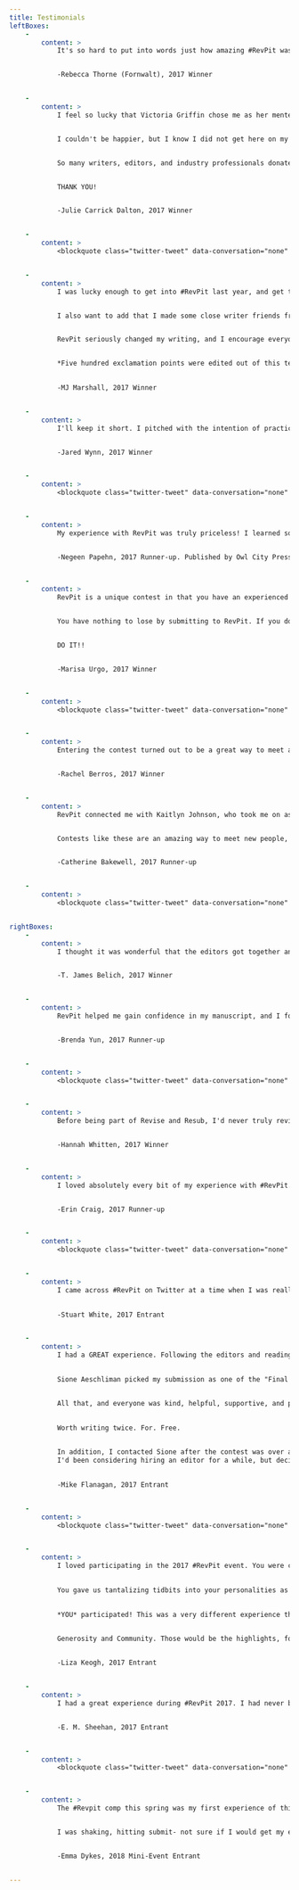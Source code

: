 ```yaml
---
title: Testimonials
leftBoxes:
    -
        content: >
            It's so hard to put into words just how amazing #RevPit was for me. It was the first contest I'd ever been chosen for, the first time my work was in front of an editing professional. Carly was incredible from the start, and everything she suggested whipped my book into fighting shape. And I'm giddy to say it, even now, but two months after the showcase, I signed with my agent at the Corvisiero Literary Agency. My writing career literally graduated from amateur to professional in the span of a few months, all because of this contest. And amongst all that, I was lucky enough to connect with several other winners, and we started our very own #PitCrew. A year later, we still talk daily about our writing and home lives. Having their consistent support has helped me improve as a writer more than I can ever say! So if you're still on the fence, don't waste time! #RevPit changed my life. All you have to do is submit!


            -Rebecca Thorne (Fornwalt), 2017 Winner


    -
        content: >
            I feel so lucky that Victoria Griffin chose me as her mentee in the 2017 RevPit contest. Over the course of five weeks - with Victoria's help - I revised my entire manuscript twice. It was grueling, but it felt great. She pointed out my weaknesses and pushed me to make difficult changes. Shortly after RevPit ended, I started sending my manuscript out to agents. I was terrified, but I felt ready. In October I received two offers of representation and signed with my dream agent at Writers House. 


            I couldn't be happier, but I know I did not get here on my own. 


            So many writers, editors, and industry professionals donate their time to contests like RevPit. They give new writers much-needed feedback. More importantly, they give us hope and encouragement. The best way I can thank the organizers and editors involved in RevPit is to vow that I'll pay their generosity forward.


            THANK YOU!


            -Julie Carrick Dalton, 2017 Winner


    -
        content: >
            <blockquote class="twitter-tweet" data-conversation="none" data-lang="en"><p lang="en" dir="ltr">It was the first time I participated and followed along, and I personally found it super helpful. The query letter portion was particularly nice, and much more effective than me just googling &quot;how to do a query letter&quot; and hoping for the best. 😆 <a href="https://twitter.com/hashtag/revpit?src=hash&amp;ref_src=twsrc%5Etfw">#revpit</a> <a href="https://t.co/36wX6PZ9Dy">pic.twitter.com/36wX6PZ9Dy</a></p>&mdash; Steve Retka (@steveretka) <a href="https://twitter.com/steveretka/status/968201145058562048?ref_src=twsrc%5Etfw">February 26, 2018</a></blockquote>


    -
        content: >
            I was lucky enough to get into #RevPit last year, and get the incomparable Jeni Chapelle as my editor. I'd worked with CPs and betas on my MS, but Jeni was something else entirely. Her ideas were spectacular, and helped me turn what was a pretty good story into something much better. She worked me hard--three major edits in the five weeks, and I cut a lot (which I needed and wanted) and added quite a bit. I would say that #RevPit isn't for someone who just wants to be told their work is good. You must want to work very hard to make improvements to your story, and be willing to listen to your editors suggestions, as well as feel free to offer your own. Jeni and I brainstormed some bits together, and over the contest, we became friends. I have recommended her to every writer I know, I think, and cannot say enough wonderful things about her skills and her thoughtfulness. She taught me so many tricks that I will use for the rest of my writing career. 


            I also want to add that I made some close writer friends from the contest, and am in a chat with them. We write in different genres, but we still come together daily to support each other, and brainstorm, and sometimes just to rant and vent. 


            RevPit seriously changed my writing, and I encourage everyone who has a MS ready to go to enter. 


            *Five hundred exclamation points were edited out of this testimonial because when I talk about Jeni and RevPit, I tend to gush.

             
            -MJ Marshall, 2017 Winner


    -
        content: >
            I'll keep it short. I pitched with the intention of practicing my pitching, I won, I worked with a brilliant editor who was infinitely patient and who dedicated a huge chunk of her time to not only helping me make the words work but also toward helping me understand what the words about words meant so that I could work effectively with her. And since I won, I can go ahead and tell you right now that I didn't have the slightest clue what I was doing when I oh-so-cockily pitched. But the thing is, I've got a huge clue now, in fact I've got an absolutely ginormous clue, and that's all thanks to the fact that I won. But here's the rub: it was my second time entering, I didn't win the first time. And I still learned a ton the first time around. I got tidbits of feedback that were invaluable the first time around. So, RevPit is awesome, RevPitters are amazing, and writers should submit because there's nothing to lose and tons to gain from the experience. Also, if Sione ever runs for president I'm totally gonna vote for her, and I know that has nothing to do with an endorsement, but I'm saying it anyway, she's brilliant. As one writer to thousands of other writers I say submit to the Pit. It's worth it.


            -Jared Wynn, 2017 Winner


    -
        content: >
            <blockquote class="twitter-tweet" data-conversation="none" data-lang="en"><p lang="en" dir="ltr">First time participating in <a href="https://twitter.com/hashtag/RevPit?src=hash&amp;ref_src=twsrc%5Etfw">#RevPit</a>, and it was helpful even though I wasn't selected. Would be nice to see feedback on more genres (majority YA) but that's hard with a random drawing for winners. Thanks to everyone involved!!</p>&mdash; Anne Jones (@ALJScribbler) <a href="https://twitter.com/ALJScribbler/status/968240964174254082?ref_src=twsrc%5Etfw">February 26, 2018</a></blockquote>


    -
        content: >
            My experience with RevPit was truly priceless! I learned so much by just following all the query tweets and tips all the editors posted. I was also lucky enough to make it to the top ten of two out of three editors' lists, giving me extra feedback from both. I came in runner up and won a query critique as well as the first 5 pages critique. Honestly, I can't encourage people enough to join! It's an amazing learning experience, as well as, a great way to connect with other authors. Everyone should join.  


            -Negeen Papehn, 2017 Runner-up. Published by Owl City Press, title Forbidden by Faith


    -
        content: >
            RevPit is a unique contest in that you have an experienced editor willing to work with you on a manuscript that isn't perfect. Perfect is boring! The RevPit editors want a novel with heart they can transform and polish, and that was my experience with Katie McCoach. When Katie chose me, yes, I was very excited to have a more presentable manuscript, but what RevPit really did for me was give me confidence. It meant so much to me to know there was someone out there who believed in me and in my work. That is worth way more than a good manuscript.


            You have nothing to lose by submitting to RevPit. If you do end up being chosen, your editor will work with you to push you past your boundaries and make your book the best it can be. But it isn't about "winning" or being chosen. It's about learning from extremely generous mentors and making connections with your writing peers. There's so much opportunity to learn and grow. 


            DO IT!! 


            -Marisa Urgo, 2017 Winner


    -
        content: >
            <blockquote class="twitter-tweet" data-conversation="none" data-lang="en"><p lang="en" dir="ltr">The 3 days I&#39;ve received so far are filled with great content! I&#39;ve enjoyed it and am looking forward to the rest! Thank you to all the contributing <a href="https://twitter.com/hashtag/RevPit?src=hash&amp;ref_src=twsrc%5Etfw">#RevPit</a> editors!</p>&mdash; CM Fick (@CM_Fick) <a href="https://twitter.com/CM_Fick/status/968228872016642048?ref_src=twsrc%5Etfw">February 26, 2018</a></blockquote>


    -
        content: >
            Entering the contest turned out to be a great way to meet amazing people and learn a ton about writing and editing and working with others. Even if I hadn't won, I would have been glad I entered. My story was significantly better after following my editor's suggestions! And several others from this contest are my CPs and friends still. I am glad I won, believe my story is much better because of it, and am very grateful to you all. 


            -Rachel Berros, 2017 Winner


    -
        content: >
            RevPit connected me with Kaitlyn Johnson, who took me on as an editing client after the contest, and provided me with immense support and editing help. Jeni Chappelle, too, has continued to give me advice and encouragement through our online friendship that lasted beyond the contest. Moreover, I met many of my writing friends through #ontheporch and other writing hashtags related to RevPit.


            Contests like these are an amazing way to meet new people, go out of your comfort zone, and take the first vulnerable step towards sharing and polishing your manuscript for real. 


            -Catherine Bakewell, 2017 Runner-up


    -
        content: >
            <blockquote class="twitter-tweet" data-conversation="none" data-lang="en"><p lang="en" dir="ltr">It was very helpful! While I was quite sure I knew which one was mine, I stuck around and read everyone&#39;s advice. I spent the weekend fixing up my query and starting pages and they are much stronger for it. Very happy I participated in the event and look forward to April.</p>&mdash; Jill Keller (@JFKellerAuthor) <a href="https://twitter.com/JFKellerAuthor/status/968211987976073223?ref_src=twsrc%5Etfw">February 26, 2018</a></blockquote>


rightBoxes:
    -
        content: >
            I thought it was wonderful that the editors got together and started their own contest when another contest fell through. Working with Ellen on my book has been a fantastic experience, and I think it's great there are opportunities like this out there to help us as authors make that final push on a manuscript.


            -T. James Belich, 2017 Winner


    -
        content: >
            RevPit helped me gain confidence in my manuscript, and I found my literary agent soon after! More importantly, I made friends with a helpful community of writers that continues to support me with new projects. Ultimately, RevPit is a great opportunity to learn about the query and editing process. If I didn't have a lit agent I would certainly participate in it again this year. Try it - you have nothing to lose and a lot to gain!


            -Brenda Yun, 2017 Runner-up


    -
        content: >
            <blockquote class="twitter-tweet" data-conversation="none" data-lang="en"><p lang="en" dir="ltr">I was picked in the <a href="https://twitter.com/hashtag/revpit?src=hash&amp;ref_src=twsrc%5Etfw">#revpit</a> <a href="https://twitter.com/hashtag/10queries?src=hash&amp;ref_src=twsrc%5Etfw">#10queries</a> mini event and it was super helpful! Not only my own critique by <a href="https://twitter.com/KyleLiterally?ref_src=twsrc%5Etfw">@KyleLiterally</a> , but the posts by all the editors made me look at my query and first pages in a different way. And I signed up for the <a href="https://twitter.com/ReedsyHQ?ref_src=twsrc%5Etfw">@ReedsyHQ</a> class! Looking forward to it.</p>&mdash; S.M. Roffey (@Songmaiden) <a href="https://twitter.com/Songmaiden/status/968269045832265729?ref_src=twsrc%5Etfw">February 26, 2018</a></blockquote>


    -
        content: >
            Before being part of Revise and Resub, I'd never truly revised a book before. My experience taught me how to get to the emotional heart of the story I wanted to write, and build outward from there. It was an invaluable lesson and has made me a much stronger writer! 


            -Hannah Whitten, 2017 Winner


    -
        content: >
            I loved absolutely every bit of my experience with #RevPit. It gave me a chance to really hone my query and opening pages so when I was ready to start sending them out to agents, they were in the best shape possible! The editors were all so lovely and friendly and KNOW THEIR STUFF! It was also wonderful getting to meet other YA writers who were at the same stage as me. If you're on the fence about entering... do it!


            -Erin Craig, 2017 Runner-up


    -
        content: >
            <blockquote class="twitter-tweet" data-conversation="none" data-lang="en"><p lang="en" dir="ltr">Helped my writing? YES<br><br>Best part of the <a href="https://twitter.com/hashtag/RevPit?src=hash&amp;ref_src=twsrc%5Etfw">#RevPit</a> community? Is there an EVERYTHING checkbox somewhere?<br><br>Even if writer&#39;s aren&#39;t subbing in April, I highly recommend they come for the people, hang around for the awesome editor tips, and stay for the gif wars. <a href="https://t.co/zKf01JdMRK">pic.twitter.com/zKf01JdMRK</a></p>&mdash; K. J. Harrowick (@KJHarrowick) <a href="https://twitter.com/KJHarrowick/status/968281317212176384?ref_src=twsrc%5Etfw">February 27, 2018</a></blockquote>


    -
        content: >
            I came across #RevPit on Twitter at a time when I was really, really struggling. My YA Fantasy, Storm Rising, had been rejected by lots of agents, having had a lot of full manuscript requests. If you've been there, you know how the hope makes the final rejection all the harder. But I knew I was close. I entered the contest, did all the related stuff on Twitter and loved it. Found a great bunch of friends through the process. I submitted two of my novels, to different editors. I got emails from four of the editors, Carly and Kisa, who asked for more material, and Sione and Katie, who both gave me great feedback on my submission. I wasn't picked as a winner, unfortunately, but both Katie, for The Nameless, and Carly, for Storm Rising, agreed to work on my novel with me, at a discounted rate for participating. Thus, I got two amazingly detailed and insightful manuscript development letters and edits at great value. Both manuscripts have now been signed by my agent and Storm Rising is due to be published in January 2019. I have no doubt that participation in the #Revpit contest made a significant difference to both manuscripts and my dreams of being published are now just around the corner. I've remained in touch with Carly and Katie since, and they have celebrated and cheered for me at every stage. The #Revpit editors are all a great bunch and I would recommend the contest and them as individual editors without reservation. 

             
            -Stuart White, 2017 Entrant


    -
        content: >
            I had a GREAT experience. Following the editors and reading their Tweets, blogs, and teasers was like an education in writing and revising, and that's before I received any specific feedback.

             
            Sione Aeschliman picked my submission as one of the "Final 10" and I was able to send additional pages. While she didn't pick my book in the long run, she still sent paragraphs of feedback that were precise and helpful and clear, giving me plenty to adjust in the book. 


            All that, and everyone was kind, helpful, supportive, and professional. For free.

             
            Worth writing twice. For. Free.

             
            In addition, I contacted Sione after the contest was over and hired her to do a developmental edit of my novel.  
            I'd been considering hiring an editor for a while, but decided against it because I didn't know who I could trust to hire. Through RevPit, I got to know editors and their writing/editing philosophies, approaches, and styles of feedback. Without #RevPit, it's very possible that my novel would be in far worse shape today. Instead, it's with four agents who expressed interest last weekend at a writer's conference.

             
            -Mike Flanagan, 2017 Entrant


    -
        content: >
            <blockquote class="twitter-tweet" data-conversation="none" data-lang="en"><p lang="en" dir="ltr">The <a href="https://twitter.com/hashtag/10queries?src=hash&amp;ref_src=twsrc%5Etfw">#10queries</a> event gave some excellent insight into first impressions and potential issues for a number of genres, with more detail than you usually see from agents on the hashtag. I wish I could&#39;ve seen some of the full entries. Thanks, team! :)</p>&mdash; Claire Winn (@Atomic_Pixie) <a href="https://twitter.com/Atomic_Pixie/status/968273637513023488?ref_src=twsrc%5Etfw">February 26, 2018</a></blockquote>


    -
        content: >
            I loved participating in the 2017 #RevPit event. You were clear about the requirements, and what contestants should expect. And you certainly whet our appetites!

             
            You gave us tantalizing tidbits into your personalities as the contest progressed, which allowed the hopeful writers the opportunity to imagine which of you we would like to work with in the future.

             
            *YOU* participated! This was a very different experience than, say, pitch contests where writers are trying to grab the attention of an editor or agent.


            Generosity and Community. Those would be the highlights, for me, of the entire #RevPit experience.

             
            -Liza Keogh, 2017 Entrant


    -
        content: >
            I had a great experience during #RevPit 2017. I had never before participated in a writing contest, and the scale and supportive community of #RevPit was perfect for a clueless newbie. Communication and instructions were clear, editor profiles were informative and helpful, and editors were very responsive to questions on Twitter. And best of all, I met a ton of new writer friends via the hashtag, and joined up with some private chat groups to celebrate/commiserate together during and after the contest. #RevPit was instrumental in helping me learn how to be an author on Twitter, to interact in a way that bolsters my visibility, builds community and makes connections, and improves my craft. I also felt the editor feedback through teasers and #10queries was very helpful, even when they weren't talking about my submission.


            -E. M. Sheehan, 2017 Entrant


    -
        content: >
            <blockquote class="twitter-tweet" data-conversation="none" data-lang="en"><p lang="en" dir="ltr">I participated last year, got amazing feedback &amp; although I wasn&#39;t chosen, I decided to work w/ <a href="https://twitter.com/saeding?ref_src=twsrc%5Etfw">@saeding</a> &amp; her editorial suggestions were on point. I have never NOT learned something from the editors at <a href="https://twitter.com/hashtag/RevPit?src=hash&amp;ref_src=twsrc%5Etfw">#RevPit</a> Definitely upped my writing game. THANK YOU <a href="https://t.co/ISKCsOCKzW">pic.twitter.com/ISKCsOCKzW</a></p>&mdash; Katja 🐢 (@BastiansMom) <a href="https://twitter.com/BastiansMom/status/968543087646724096?ref_src=twsrc%5Etfw">February 27, 2018</a></blockquote>


    -
        content: >
            The #Revpit comp this spring was my first experience of this kind of online comp and I have to say it was sooo much fun.


            I was shaking, hitting submit- not sure if I would get my entry in on time, not sure how good the wifi was at my daughter's gym club, not sure if I'd worked the time difference out correctly! That was followed by the excitement of #10queries, which was in equal amounts, joyous and agonising. And then if that wasn't enough it was followed by some extremely generous and positive feedback. A wonderful experience and one I look forward to joining in again.


            -Emma Dykes, 2018 Mini-Event Entrant


---
```


<script async src="https://platform.twitter.com/widgets.js" charset="utf-8"></script>
